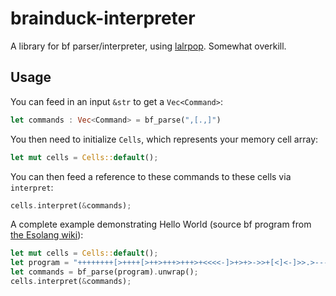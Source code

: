 # brainduck-interpreter

A library for bf parser/interpreter, using [lalrpop](https://github.com/lalrpop/lalrpop). Somewhat overkill.

## Usage

You can feed in an input `&str` to get a `Vec<Command>`:

```rust
let commands : Vec<Command> = bf_parse(",[.,]")
```

You then need to initialize `Cells`, which represents your memory cell array:

```rust
let mut cells = Cells::default();
```

You can then feed a reference to these commands to these cells via `interpret`:

```rust
cells.interpret(&commands);
```

A complete example demonstrating Hello World (source bf program from
[the Esolang wiki](https://esolangs.org/wiki/Brainfuck#Hello.2C_World.21)):

```rust
let mut cells = Cells::default();
let program = "++++++++[>++++[>++>+++>+++>+<<<<-]>+>+>->>+[<]<-]>>.>---.+++++++..+++.>>.<-.<.+++.------.--------.>>+.>++.";
let commands = bf_parse(program).unwrap();
cells.interpret(&commands);
```
